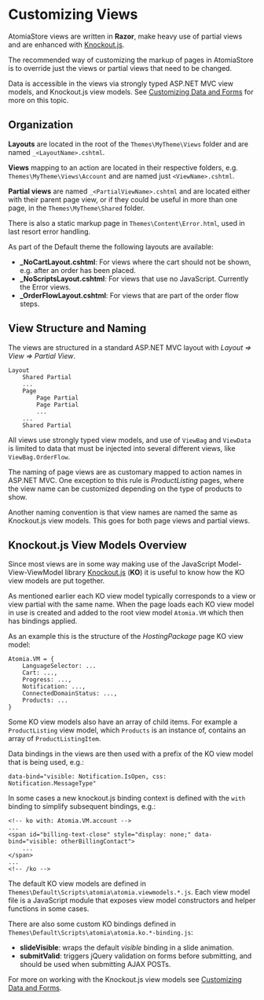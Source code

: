 ﻿Customizing Views
=================

AtomiaStore views are written in **Razor**, make heavy use of partial views and are enhanced with [Knockout.js](http://www.knockoutjs.com).

The recommended way of customizing the markup of pages in AtomiaStore is to override just the views or partial views that need to be changed.

Data is accessible in the views via strongly typed ASP.NET MVC view models, and Knockout.js view models. See [Customizing Data and Forms](customizing-data-and-forms.md) for more on this topic.

Organization
------------

**Layouts** are located in the root of the `Themes\MyTheme\Views` folder and are named `_<LayoutName>.cshtml`.

**Views** mapping to an action are located in their respective folders, e.g. `Themes\MyTheme\Views\Account` and are named just `<ViewName>.cshtml`.

**Partial views** are named `_<PartialViewName>.cshtml` and are located either with their parent page view, or if they could be useful in more than one page, in the `Themes\MyTheme\Shared` folder.

There is also a static markup page in `Themes\Content\Error.html`, used in last resort error handling.

As part of the Default theme the following layouts are available:

* **_NoCartLayout.cshtml**: For views where the cart should not be shown, e.g. after an order has been placed.
* **_NoScriptsLayout.cshtml**: For views that use no JavaScript. Currently the Error views.
* **_OrderFlowLayout.cshtml**: For views that are part of the order flow steps.


View Structure and Naming
-------------------------

The views are structured in a standard ASP.NET MVC layout with *Layout => View => Partial View*.

    Layout
	    Shared Partial
	    ...
	    Page
		    Page Partial
		    Page Partial
		    ...
        ...
        Shared Partial

All views use strongly typed view models, and use of `ViewBag` and `ViewData` is limited to data that must be injected into several different views, like `ViewBag.OrderFlow`.

The naming of page views are as customary mapped to action names in ASP.NET MVC. One exception to this rule is *ProductListing* pages, where the view name can be customized depending on the type of products to show.

Another naming convention is that view names are named the same as Knockout.js view models. This goes for both page views and partial views.


Knockout.js View Models Overview
--------------------------------

Since most views are in some way making use of the JavaScript Model-View-ViewModel library [Knockout.js](http://www.knockoutjs.com) (**KO**) it is useful to know how the KO view models are put together.

As mentioned earlier each KO view model typically corresponds to a view or view partial with the same name. When the page loads each KO view model in use is created and added to the root view model `Atomia.VM` which then has bindings applied.

As an example this is the structure of the *HostingPackage* page KO view model:

    Atomia.VM = {
	    LanguageSelector: ...
        Cart: ...,
        Progress: ...,	
        Notification: ...,
	    ConnectedDomainStatus: ...,
        Products: ...
    }

Some KO view models also have an array of child items. For example a `ProductListing` view model, which `Products` is an instance of, contains an array of `ProductListingItem`.

Data bindings in the views are then used with a prefix of the KO view model that is being used, e.g.:

    data-bind="visible: Notification.IsOpen, css: Notification.MessageType"

In some cases a new knockout.js binding context is defined with the `with` binding to simplify subsequent bindings, e.g.:

    <!-- ko with: Atomia.VM.account -->
    ...
    <span id="billing-text-close" style="display: none;" data-bind="visible: otherBillingContact">
        ...
    </span>
    ...
    <!-- /ko -->
    

The default KO view models are defined in `Themes\Default\Scripts\atomia\atomia.viewmodels.*.js`. Each view model file is a JavaScript module that exposes view model constructors and helper functions in some cases.

There are also some custom KO bindings defined in  `Themes\Default\Scripts\atomia\atomia.ko.*-binding.js`:

* **slideVisible**: wraps the default *visible* binding in a slide animation.
* **submitValid**: triggers jQuery validation on forms before submitting, and should be used when submitting AJAX POSTs.

For more on working with the Knockout.js view models see [Customizing Data and Forms](customizing-data-and-forms.md).